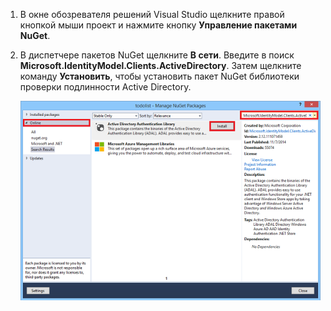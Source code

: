 1. В окне обозревателя решений Visual Studio щелкните правой кнопкой мыши проект и нажмите кнопку **Управление пакетами NuGet**.

2. В диспетчере пакетов NuGet щелкните **В сети**. Введите в поиск **Microsoft.IdentityModel.Clients.ActiveDirectory**. Затем щелкните команду **Установить**, чтобы установить пакет NuGet библиотеки проверки подлинности Active Directory.

   ![](./media/mobile-services-dotnet-adal-install-nuget/mobile-services-adal-nuget-package.png)

<!---HONumber=62-->